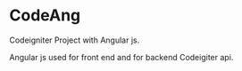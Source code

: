 # CodeAng
Codeigniter Project with Angular js.

Angular js used for front end and for backend Codeigiter api.

